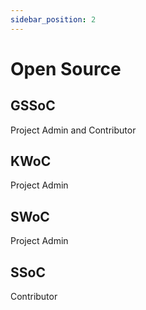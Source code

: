 ```yaml
---
sidebar_position: 2
---
```


# Open Source

## GSSoC
Project Admin and Contributor

## KWoC
Project Admin

## SWoC
Project Admin

## SSoC
Contributor

